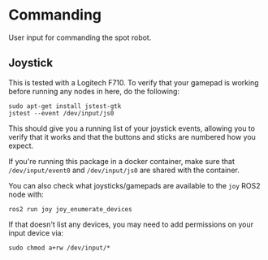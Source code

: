 # Commanding

User input for commanding the spot robot.

## Joystick

This is tested with a Logitech F710. To verify that your gamepad is working before running any nodes in here, do the following:

```
sudo apt-get install jstest-gtk
jstest --event /dev/input/js0
```

This should give you a running list of your joystick events, allowing you to verify that it works and that the buttons and sticks are numbered how you expect.

If you're running this package in a docker container, make sure that `/dev/input/event0` and `/dev/input/js0` are shared with the container.

You can also check what joysticks/gamepads are available to the `joy` ROS2 node with:

```
ros2 run joy joy_enumerate_devices
```

If that doesn't list any devices, you may need to add permissions on your input device via:

```
sudo chmod a+rw /dev/input/*
```
